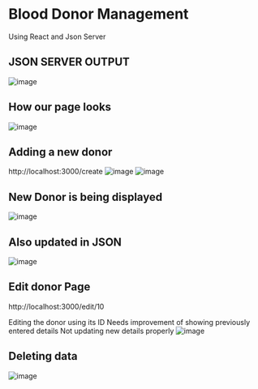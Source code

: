 # Blood Donor Management
Using React and Json Server

## JSON SERVER OUTPUT 
![image](https://github.com/user-attachments/assets/0f5ab74a-5f31-4db6-b153-8332a29792c6)

## How our page looks
![image](https://github.com/user-attachments/assets/6f8680c2-7023-407e-a501-91929efd5d80)

## Adding a new donor
http://localhost:3000/create
![image](https://github.com/user-attachments/assets/9a47ac22-7131-41fc-b475-775a666c9c9b)
![image](https://github.com/user-attachments/assets/36822a4a-4a24-478d-903a-14f6ba56b94d)

## New Donor is being displayed 
![image](https://github.com/user-attachments/assets/2d3d53c0-bc23-4321-897b-a225b0e47e61)

## Also updated in JSON 
![image](https://github.com/user-attachments/assets/bd94a3f2-09a3-41db-877a-758fb14bddb0)

## Edit donor Page 

http://localhost:3000/edit/10

Editing the donor using its ID 
Needs improvement of showing previously entered details
Not updating new details properly
![image](https://github.com/user-attachments/assets/ed7cbd14-6afb-4d2d-b9f5-f9292c8537d3)

## Deleting data 
![image](https://github.com/user-attachments/assets/120cac6d-1458-4493-85ea-bff7a9826565)







